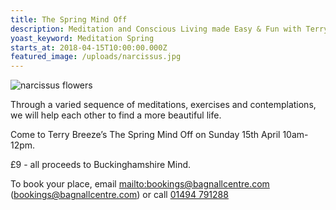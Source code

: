 ```yaml
---
title: The Spring Mind Off
description: Meditation and Conscious Living made Easy & Fun with Terry Breeze
yoast_keyword: Meditation Spring
starts_at: 2018-04-15T10:00:00.000Z
featured_image: /uploads/narcissus.jpg
---
```

![narcissus flowers](/uploads/narcissus.jpg)

Through a varied sequence of meditations, exercises and contemplations, we will help each other to find a more beautiful life. 

Come to Terry Breeze’s The Spring Mind Off on Sunday 15th April 10am-12pm.

£9 - all proceeds to Buckinghamshire Mind.

To book your place, email <mailto:bookings@bagnallcentre.com> (bookings@bagnallcentre.com) or call <a href="tel:+441494791288">01494 791288</a>
